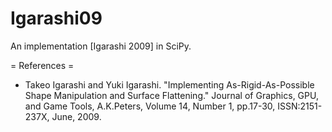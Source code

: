Igarashi09
==========
An implementation [Igarashi 2009] in SciPy.


= References =
 * Takeo Igarashi and Yuki Igarashi. "Implementing As-Rigid-As-Possible Shape Manipulation and Surface Flattening." Journal of Graphics, GPU, and Game Tools, A.K.Peters, Volume 14, Number 1, pp.17-30, ISSN:2151-237X, June, 2009.
